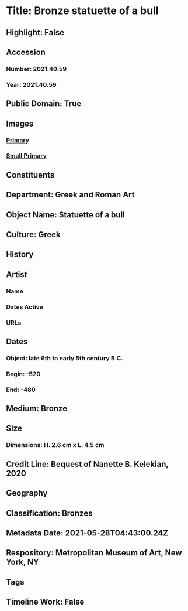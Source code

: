 # Title: Bronze statuette of a bull
## Highlight: False
## Accession
### Number: 2021.40.59
### Year: 2021.40.59
## Public Domain: True
## Images
### [Primary](https://images.metmuseum.org/CRDImages/gr/original/kn261.jpg)
### [Small Primary](https://images.metmuseum.org/CRDImages/gr/web-large/kn261.jpg)
## Constituents
## Department: Greek and Roman Art
## Object Name: Statuette of a bull
## Culture: Greek
## History
## Artist
### Name
### Dates Active
### URLs
## Dates
### Object: late 6th to early 5th century B.C.
### Begin: -520
### End: -480
## Medium: Bronze
## Size
### Dimensions: H. 2.6 cm x L. 4.5 cm
## Credit Line: Bequest of Nanette B. Kelekian, 2020
## Geography
## Classification: Bronzes
## Metadata Date: 2021-05-28T04:43:00.24Z
## Respository: Metropolitan Museum of Art, New York, NY
## Tags
## Timeline Work: False